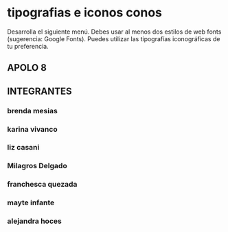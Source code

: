 # tipografias e iconos conos
Desarrolla el siguiente menú. Debes usar al menos dos estilos de web fonts (sugerencia: Google Fonts). Puedes utilizar las tipografías iconográficas de tu preferencia.
## APOLO 8
## INTEGRANTES
### brenda mesias
### karina vivanco
### liz casani
### Milagros Delgado
### franchesca quezada
### mayte infante
### alejandra hoces
